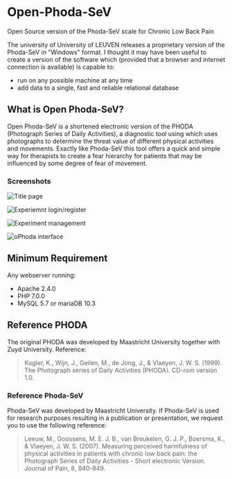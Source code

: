 # Open-Phoda-SeV
Open Source version of the Phoda-SeV scale for Chronic Low Back Pain

The university of University of LEUVEN releases a proprietary version of the Phoda-SeV in "Windows" format. I thought it may have been useful to create a version of the software which (provided that a browser and internet connection is available) is capable to:

* run on any possible machine at any time 
* add data to a single, fast and reliable relational database

## What is Open Phoda-SeV?

Open Phoda-SeV is a shortened electronic version of the PHODA (Photograph Series of Daily Activities), a diagnostic tool using which uses photographs to determine the threat value of different physical activities and movements. Exactly like Phoda-SeV this tool offers a quick and simple way for therapists to create a fear hierarchy for patients that may be influenced by some degree of fear of movement. 


### Screenshots

![Title page](https://i.ibb.co/7Cg1tTB/2019-05-03-185314-1879x928-scrot.png "Title page")

![Experiemnt login/register](https://i.ibb.co/K7HkLdj/2019-05-03-185335-1274x883-scrot.png "Experiemnt login/register")

![Experiment management](https://i.ibb.co/W0ytrJt/2019-05-03-185411-1453x830-scrot.png "Experiment management")

![oPhoda interface](https://i.ibb.co/7Cg1tTB/2019-05-03-185314-1879x928-scrot.png "oPhoda interface")

## Minimum Requirement

Any webserver running:
* Apache 2.4.0
* PHP 7.0.0
* MySQL 5.7 or mariaDB 10.3


## Reference PHODA

The original PHODA was developed by Maastricht University together with Zuyd University. Reference: 

>Kugler, K., Wijn, J., Geilen, M., de Jong, J., & Vlaeyen, J. W. S. (1999). The Photograph series of Daily Activities (PHODA). CD-rom version 1.0.

### Reference Phoda-SeV

Phoda-SeV was developed by Maastricht University. If Phoda-SeV is used for research purposes resulting in a publication or presentation, we request you to use the following reference:

> Leeuw, M., Goossens, M. E. J. B., van Breukelen, G. J. P., Boersma, K., & Vlaeyen, J. W. S. (2007). Measuring perceived harmfulness of physical activities in patients with chronic low back pain: the Photograph Series of Daily Activities - Short electronic Version. Journal of Pain, 8, 840-849.


